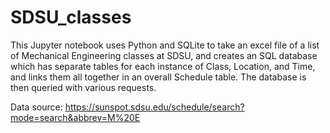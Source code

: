 # SDSU_classes

This Jupyter notebook uses Python and SQLite to take an excel file of a list of Mechanical Engineering classes at SDSU, and creates an SQL database which has separate tables for each instance of Class, Location, and Time, and links them all together in an overall Schedule table. The database is then queried with various requests.

Data source: https://sunspot.sdsu.edu/schedule/search?mode=search&abbrev=M%20E

